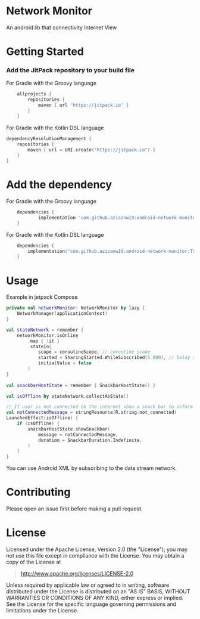 # Network Monitor

An android lib that connectivity Internet View

# Getting Started

### Add the JitPack repository to your build file

For Gradle with the Groovy language

```groovy
	allprojects {
		repositories {
			maven { url 'https://jitpack.io' }
		}
	}
```

For Gradle with the Kotlin DSL language

```kotlin
dependencyResolutionManagement {
    repositories {
        maven { url = URI.create("https://jitpack.io") }
    }
}
```

# Add the dependency

For Gradle with the Groovy language

```groovy
	dependencies {
	        implementation 'com.github.azisanw19:android-network-monitor:Tag'
	}
```

For Gradle with the Kotlin DSL language

```kotlin
    dependencies {
        implementation("com.github.azisanw19:android-network-monitor:Tag")
    }
```

# Usage

Example in jetpack Compose

```kotlin
private val networkMonitor: NetworkMonitor by lazy {
    NetworkManager(applicationContext)
}

val stateNetwork = remember { 
    networkMonitor.isOnline
        .map { !it }
        .stateIn(
            scope = coroutineScope, // coroutine scope
            started = SharingStarted.WhileSubscribed(5_000), // Delay subcribe
            initialValue = false
        ) 
}
    
val snackbarHostState = remember { SnackbarHostState() }

val isOffline by stateNetwork.collectAsState()

// If user is not connected to the internet show a snack bar to inform them.
val notConnectedMessage = stringResource(R.string.not_connected)
LaunchedEffect(isOffline) {
    if (isOffline) {
        snackbarHostState.showSnackbar(
            message = notConnectedMessage,
            duration = SnackbarDuration.Indefinite,
        )
    }
}
```

You can use Android XML by subscribing to the data stream network.

# Contributing

Please open an issue first before making a pull request.

# License

Licensed under the Apache License, Version 2.0 (the "License");
you may not use this file except in compliance with the License.
You may obtain a copy of the License at

> http://www.apache.org/licenses/LICENSE-2.0

Unless required by applicable law or agreed to in writing, software
distributed under the License is distributed on an "AS IS" BASIS,
WITHOUT WARRANTIES OR CONDITIONS OF ANY KIND, either express or implied.
See the License for the specific language governing permissions and
limitations under the License.